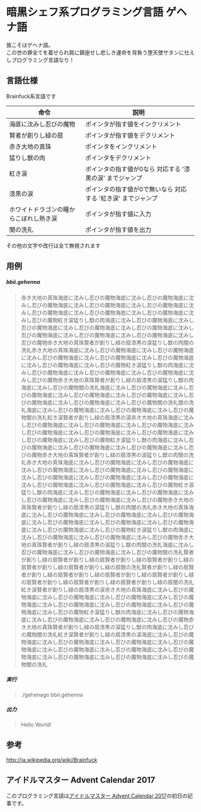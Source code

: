 暗黒シェフ系プログラミング言語 ゲヘナ語
====

我こそはゲヘナ語。  
この世の罪全てを着せられ肩に鎮座せし悲しき運命を背負う堕天使サタンに仕えしプログラミング言語なり！

言語仕様
----

Brainfuck系言語です

|命令|説明|
|-|-|
|海底に沈みし忍びの魔物|ポインタが指す値をインクリメント|
|賢者が創りし緑の扇|ポインタが指す値をデクリメント|
|赤き大地の真珠|ポインタをインクリメント|
|猛りし獣の肉|ポインタをデクリメント|
|紅き涙|ポインタの指す値が0なら 対応する '漆黒の涙' までジャンプ|
|漆黒の涙|ポインタの指す値が0で無いなら 対応する '紅き涙' までジャンプ|
|ホワイトドラゴンの瞳からこぼれし熱き涙|ポインタが指す値に入力|
|闇の洗礼|ポインタが指す値を出力|

その他の文字や改行は全て無視されます

用例
----

##### bbii.gehenna

> 赤き大地の真珠海底に沈みし忍びの魔物海底に沈みし忍びの魔物海底に沈みし忍びの魔物海底に沈みし忍びの魔物海底に沈みし忍びの魔物海底に沈みし忍びの魔物海底に沈みし忍びの魔物海底に沈みし忍びの魔物海底に沈みし忍びの魔物紅き涙猛りし獣の肉海底に沈みし忍びの魔物海底に沈みし忍びの魔物海底に沈みし忍びの魔物海底に沈みし忍びの魔物海底に沈みし忍びの魔物海底に沈みし忍びの魔物海底に沈みし忍びの魔物海底に沈みし忍びの魔物赤き大地の真珠賢者が創りし緑の扇漆黒の涙猛りし獣の肉闇の洗礼赤き大地の真珠海底に沈みし忍びの魔物海底に沈みし忍びの魔物海底に沈みし忍びの魔物海底に沈みし忍びの魔物海底に沈みし忍びの魔物海底に沈みし忍びの魔物海底に沈みし忍びの魔物紅き涙猛りし獣の肉海底に沈みし忍びの魔物海底に沈みし忍びの魔物海底に沈みし忍びの魔物海底に沈みし忍びの魔物赤き大地の真珠賢者が創りし緑の扇漆黒の涙猛りし獣の肉海底に沈みし忍びの魔物闇の洗礼海底に沈みし忍びの魔物海底に沈みし忍びの魔物海底に沈みし忍びの魔物海底に沈みし忍びの魔物海底に沈みし忍びの魔物海底に沈みし忍びの魔物海底に沈みし忍びの魔物闇の洗礼闇の洗礼海底に沈みし忍びの魔物海底に沈みし忍びの魔物海底に沈みし忍びの魔物闇の洗礼紅き涙賢者が創りし緑の扇漆黒の涙赤き大地の真珠海底に沈みし忍びの魔物海底に沈みし忍びの魔物海底に沈みし忍びの魔物海底に沈みし忍びの魔物海底に沈みし忍びの魔物海底に沈みし忍びの魔物海底に沈みし忍びの魔物海底に沈みし忍びの魔物紅き涙猛りし獣の肉海底に沈みし忍びの魔物海底に沈みし忍びの魔物海底に沈みし忍びの魔物海底に沈みし忍びの魔物赤き大地の真珠賢者が創りし緑の扇漆黒の涙猛りし獣の肉闇の洗礼赤き大地の真珠海底に沈みし忍びの魔物海底に沈みし忍びの魔物海底に沈みし忍びの魔物海底に沈みし忍びの魔物海底に沈みし忍びの魔物海底に沈みし忍びの魔物海底に沈みし忍びの魔物海底に沈みし忍びの魔物海底に沈みし忍びの魔物海底に沈みし忍びの魔物海底に沈みし忍びの魔物紅き涙猛りし獣の肉海底に沈みし忍びの魔物海底に沈みし忍びの魔物海底に沈みし忍びの魔物海底に沈みし忍びの魔物海底に沈みし忍びの魔物赤き大地の真珠賢者が創りし緑の扇漆黒の涙猛りし獣の肉闇の洗礼赤き大地の真珠海底に沈みし忍びの魔物海底に沈みし忍びの魔物海底に沈みし忍びの魔物海底に沈みし忍びの魔物海底に沈みし忍びの魔物海底に沈みし忍びの魔物海底に沈みし忍びの魔物海底に沈みし忍びの魔物紅き涙猛りし獣の肉海底に沈みし忍びの魔物海底に沈みし忍びの魔物海底に沈みし忍びの魔物赤き大地の真珠賢者が創りし緑の扇漆黒の涙猛りし獣の肉闇の洗礼海底に沈みし忍びの魔物海底に沈みし忍びの魔物海底に沈みし忍びの魔物闇の洗礼賢者が創りし緑の扇賢者が創りし緑の扇賢者が創りし緑の扇賢者が創りし緑の扇賢者が創りし緑の扇賢者が創りし緑の扇闇の洗礼賢者が創りし緑の扇賢者が創りし緑の扇賢者が創りし緑の扇賢者が創りし緑の扇賢者が創りし緑の扇賢者が創りし緑の扇賢者が創りし緑の扇賢者が創りし緑の扇闇の洗礼紅き涙賢者が創りし緑の扇漆黒の涙赤き大地の真珠海底に沈みし忍びの魔物海底に沈みし忍びの魔物海底に沈みし忍びの魔物海底に沈みし忍びの魔物海底に沈みし忍びの魔物海底に沈みし忍びの魔物海底に沈みし忍びの魔物海底に沈みし忍びの魔物紅き涙猛りし獣の肉海底に沈みし忍びの魔物海底に沈みし忍びの魔物海底に沈みし忍びの魔物海底に沈みし忍びの魔物赤き大地の真珠賢者が創りし緑の扇漆黒の涙猛りし獣の肉海底に沈みし忍びの魔物闇の洗礼紅き涙賢者が創りし緑の扇漆黒の涙海底に沈みし忍びの魔物海底に沈みし忍びの魔物海底に沈みし忍びの魔物海底に沈みし忍びの魔物海底に沈みし忍びの魔物海底に沈みし忍びの魔物海底に沈みし忍びの魔物海底に沈みし忍びの魔物海底に沈みし忍びの魔物海底に沈みし忍びの魔物闇の洗礼

##### 実行
> ./gehenago bbii.gehenna

##### 出力

> Hello World!



参考
----

http://ja.wikipedia.org/wiki/Brainfuck

アイドルマスター Advent Calendar 2017
----

このプログラミング言語は[アイドルマスター Advent Calendar 2017](https://adventar.org/calendars/2130)の初日の記事です。

